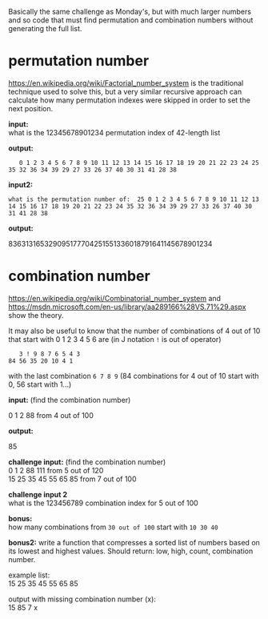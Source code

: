 Basically the same challenge as Monday's, but with much larger numbers and so code that must find permutation and combination numbers without generating the full list.

# permutation number

https://en.wikipedia.org/wiki/Factorial_number_system is the traditional technique used to solve this, but a very similar recursive approach  can calculate how many permutation indexes were skipped in order to set the next position.

**input:**  
what is the 12345678901234 permutation index of 42-length list

**output:**  

       0 1 2 3 4 5 6 7 8 9 10 11 12 13 14 15 16 17 18 19 20 21 22 23 24 25 35 32 36 34 39 29 27 33 26 37 40 30 31 41 28 38

**input2:**  

    what is the permutation number of:  25 0 1 2 3 4 5 6 7 8 9 10 11 12 13 14 15 16 17 18 19 20 21 22 23 24 35 32 36 34 39 29 27 33 26 37 40 30 31 41 28 38

**output:**  

836313165329095177704251551336018791641145678901234

# combination number

https://en.wikipedia.org/wiki/Combinatorial_number_system and https://msdn.microsoft.com/en-us/library/aa289166%28VS.71%29.aspx show the theory.

It may also be useful to know that the number of combinations of 4 out of 10 that start with 0 1 2 3 4 5 6 are (in J notation `!` is out of operator)

       3 ! 9 8 7 6 5 4 3 
    84 56 35 20 10 4 1

with the last combination `6 7 8 9` (84 combinations for 4 out of 10 start with 0, 56 start with 1...)

**input:**  (find the combination number)

0 1 2 88  from 4 out of 100  

**output:**

85  

**challenge input:**  (find the combination number)  
0 1 2 88 111  from 5 out of 120  
15 25 35 45 55 65 85 from 7 out of 100


**challenge input 2**  
what is the 123456789 combination index for 5 out of 100

**bonus:**  
how many combinations from `30 out of 100` start with `10 30 40`

**bonus2:**
write a function that compresses a sorted list of numbers based on its lowest and highest values.  Should return: low, high, count, combination number.

example list:  
15 25 35 45 55 65 85

output with missing combination number (x):  
15 85 7 x